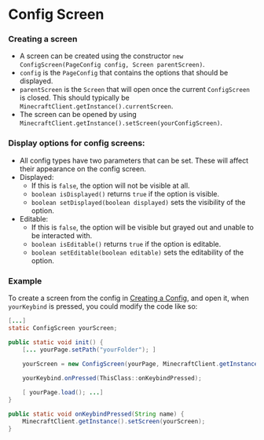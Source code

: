 ﻿# Config Screen

### Creating a screen
 - A screen can be created using the constructor `new ConfigScreen(PageConfig config, Screen parentScreen)`.
 - `config` is the `PageConfig` that contains the options that should be displayed.
 - `parentScreen` is the `Screen` that will open once the current `ConfigScreen` is closed. This should typically be `MinecraftClient.getInstance().currentScreen`. 
 - The screen can be opened by using `MinecraftClient.getInstance().setScreen(yourConfigScreen)`.

### Display options for config screens:
 - All config types have two parameters that can be set. These will affect their appearance on the config screen.
 - Displayed:
	 - If this is `false`, the option will not be visible at all.
	 - `boolean isDisplayed()` returns `true` if the option is visible.
	 - `boolean setDisplayed(boolean displayed)` sets the visibility of the option.
  - Editable:
	 - If this is `false`, the option will be visible but grayed out and unable to be interacted with.
	 - `boolean isEditable()` returns `true` if the option is editable.
	 - `boolean setEditable(boolean editable)` sets the editability of the option.

### Example
To create a screen from the config in [Creating a Config](https://github.com/Tre5et/vanillaconfig/blob/1.18/docs/CONFIG.md), and open it, when `yourKeybind` is pressed, you could modify the code like so:
```java
[...]
static ConfigScreen yourScreen;

public static void init() {
	[... yourPage.setPath("yourFolder"); ]

	yourScreen = new ConfigScreen(yourPage, MinecraftClient.getInstance().currentScreen);
	
	yourKeybind.onPressed(ThisClass::onKeybindPressed);

	[ yourPage.load(); ...]
}

public static void onKeybindPressed(String name) {
	MinecraftClient.getInstance().setScreen(yourScreen);
}
```


